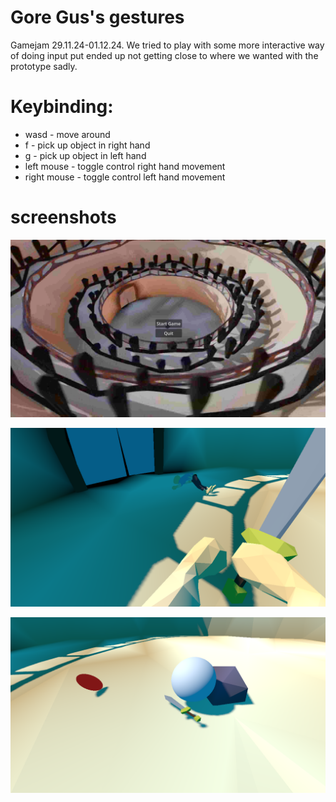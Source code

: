 # Gore Gus's gestures

Gamejam 29.11.24-01.12.24. We tried to play with some more interactive way of doing input put ended up not getting close to where we wanted with the prototype sadly.

# Keybinding:

* wasd - move around 
* f - pick up object in right hand
* g - pick up object in left hand
* left mouse - toggle control right hand movement
* right mouse - toggle control left hand movement

# screenshots
![main menu](screenshots/main_menu.png)

![wielding a sword](screenshots/sword_wield.png)

![sphere copped by sword](screenshots/chopped_sphere.png)
